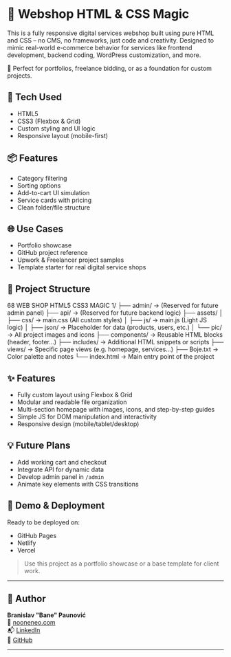 # 🛒 Webshop HTML & CSS Magic

This is a fully responsive digital services webshop built using pure HTML and CSS – no CMS, no frameworks, just code and creativity. Designed to mimic real-world e-commerce behavior for services like frontend development, backend coding, WordPress customization, and more.

🚀 Perfect for portfolios, freelance bidding, or as a foundation for custom projects.

## 🔧 Tech Used
- HTML5  
- CSS3 (Flexbox & Grid)  
- Custom styling and UI logic  
- Responsive layout (mobile-first)

## 📦 Features
- Category filtering
- Sorting options
- Add-to-cart UI simulation
- Service cards with pricing
- Clean folder/file structure

## 🌐 Use Cases
- Portfolio showcase
- GitHub project reference
- Upwork & Freelancer project samples
- Template starter for real digital service shops

## 📁 Project Structure
68 WEB SHOP HTML5 CSS3 MAGIC 1/
├── admin/ → (Reserved for future admin panel)
├── api/ → (Reserved for future backend logic)
├── assets/
│ ├── css/ → main.css (All custom styles)
│ ├── js/ → main.js (Light JS logic)
│ ├── json/ → Placeholder for data (products, users, etc.)
│ └── pic/ → All project images and icons
├── components/ → Reusable HTML blocks (header, footer...)
├── includes/ → Additional HTML snippets or scripts
├── views/ → Specific page views (e.g. homepage, services...)
├── Boje.txt → Color palette and notes
└── index.html → Main entry point of the project


## ✨ Features

- Fully custom layout using Flexbox & Grid
- Modular and readable file organization
- Multi-section homepage with images, icons, and step-by-step guides
- Simple JS for DOM manipulation and interactivity
- Responsive design (mobile/tablet/desktop)

## 💡 Future Plans

- Add working cart and checkout
- Integrate API for dynamic data
- Develop admin panel in `/admin`
- Animate key elements with CSS transitions

## 🚀 Demo & Deployment

Ready to be deployed on:
- GitHub Pages
- Netlify
- Vercel

> Use this project as a portfolio showcase or a base template for client work.

---

## 🔗 Author

**Branislav "Bane" Paunović**  
🔗 [nooneneo.com](https://nooneneo.com)  
📬 [LinkedIn](https://www.linkedin.com/in/branislav-paunovic-5ab79b302/)  
🎨 [GitHub](https://github.com/branislavpaunovic)

---
